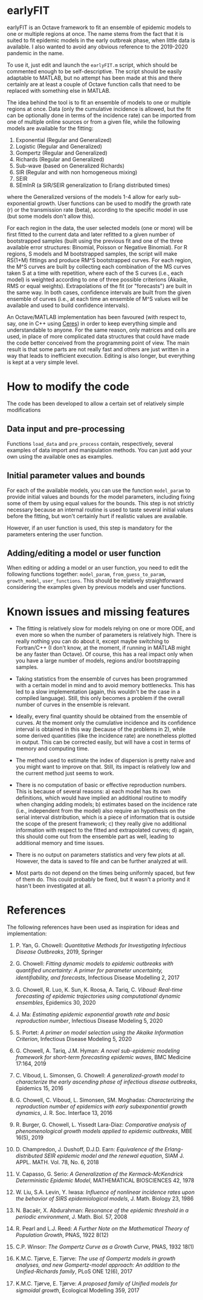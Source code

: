 # earlyFIT
earlyFIT is an Octave framework to fit an ensemble of epidemic models to one or multiple regions at once. The name stems from the fact that it is suited to fit epidemic models in the early outbreak phase, when little data is available. I also wanted to avoid any obvious reference to the 2019-2020 pandemic in the name.

To use it, just edit and launch the `earlyFIT.m` script, which should be commented enough to be self-descriptive. The script should be easily adaptable to MATLAB, but no attempt has been made at this and there certainly are at least a couple of Octave function calls that need to be replaced with something else in MATLAB.

The idea behind the tool is to fit an ensemble of models to one or multiple regions at once. Data (only the cumulative incidence is allowed, but the fit can be optionally done in terms of the incidence rate) can be imported from one of multiple online sources or from a given file, while the following models are available for the fitting:

1. Exponential (Regular and Generalized)
2. Logistic (Regular and Generalized)
3. Gompertz (Regular and Generalized)
4. Richards (Regular and Generalized)
5. Sub-wave (based on Generalized Richards)
6. SIR (Regular and with non homogeneous mixing)
7. SEIR
8. SEmInR (a SIR/SEIR generalization to Erlang distributed times)

where the Generalized versions of the models 1-4 allow for early sub-exponential growth. User functions can be used to modify the growth rate (r) or the transmission rate (beta), according to the specific model in use (but some models don't allow this).

For each region in the data, the user selected models (one or more) will be first fitted to the current data and later refitted to a given number of bootstrapped samples (built using the previous fit and one of the three available error structures: Binomial, Poisson or Negative Binomial). For R regions, S models and M bootstrapped samples, the script will make RS(1+M) fittings and produce RM^S bootstrapped curves. For each region, the M^S curves are built by collecting each combination of the MS curves taken S at a time with repetition, where each of the S curves (i.e., each model) is weighted according to one of three possible criterions (Akaike, RMS or equal weights). Extrapolations of the fit (or "forecasts") are built in the same way. In both cases, confidence intervals are built from the given ensemble of curves (i.e., at each time an ensemble of M^S values will be available and used to build confidence intervals).

An Octave/MATLAB implementation has been favoured (with respect to, say, one in C++ using [Ceres](https://github.com/ceres-solver/ceres-solver)) in order to keep everything simple and understandable to anyone. For the same reason, only matrices and cells are used, in place of more complicated data structures that could have made the code better conceived from the programming point of view. The main result is that some parts are not really fast and others are just written in a way that leads to inefficient execution. Editing is also longer, but everything is kept at a very simple level.

# How to modify the code
The code has been developed to allow a certain set of relatively simple modifications

## Data input and pre-processing
Functions `load_data` and `pre_process` contain, respectively, several examples of data import and manipulation methods. You can just add your own using the available ones as examples.

## Initial parameter values and bounds
For each of the available models, you can use the function `model_param` to provide initial values and bounds for the model parameters, including fixing some of them by using equal values for the bounds. This step is not strictly necessary because an internal routine is used to taste several initial values before the fitting, but won't certainly hurt if realistic values are available.

However, if an user function is used, this step is mandatory for the parameters entering the user function.

## Adding/editing a model or user function
When editing or adding a model or an user function, you need to edit the following functions together: `model_param`, `from_guess_to_param`, `growth_model`, `user_functions`. This should be relatively straightforward considering the examples given by previous models and user functions.

# Known issues and missing features
* The fitting is relatively slow for models relying on one or more ODE, and even more so when the number of parameters is relatively high. There is really nothing you can do about it, except maybe switching to Fortran/C++ (I don't know, at the moment, if running in MATLAB might be any faster than Octave). Of course, this has a real impact only when you have a large number of models, regions and/or bootstrapping samples.

* Taking statistics from the ensemble of curves has been programmed with a certain model in mind and to avoid memory bottlenecks. This has led to a slow implementation (again, this wouldn't be the case in a compiled language). Still, this only becomes a problem if the overall number of curves in the ensemble is relevant.

* Ideally, every final quantity should be obtained from the ensemble of curves. At the moment only the cumulative incidence and its confidence interval is obtained in this way (because of the problems in 2), while some derived quantities (like the incidence rate) are nonetheless plotted in output. This can be corrected easily, but will have a cost in terms of memory and computing time.

* The method used to estimate the index of dispersion is pretty naive and you might want to improve on that. Still, its impact is relatively low and the current method just seems to work.

* There is no computation of basic or effective reproduction numbers. This is because of several reasons: a) each model has its own definitions, which would have implied an additional routine to modify when changing adding models; b) estimates based on the incidence rate (i.e., independent from the model) also require an hypothesis on the serial interval distribution, which is a piece of information that is outside the scope of the present framework; c) they really give no additional information with respect to the fitted and extrapolated curves; d) again, this should come out from the ensemble part as well, leading to additional memory and time issues.

* There is no output on parameters statistics and very few plots at all. However, the data is saved to file and can be further analyzed at will.

* Most parts do not depend on the times being uniformly spaced, but few of them do. This could probably be fixed, but it wasn't a priority and it hasn't been investigated at all.

# References

The following references have been used as inspiration for ideas and implementation:

1. P. Yan, G. Chowell: *Quantitative Methods for Investigating Infectious Disease Outbreaks*, 2019, Springer

2. G. Chowell: *Fitting dynamic models to epidemic outbreaks with quantiﬁed uncertainty: A primer for parameter uncertainty, identiﬁability, and forecasts*, Infectious Disease Modelling 2, 2017

3. G. Chowell, R. Luo, K. Sun, K. Roosa, A. Tariq, C. *Viboud: Real-time forecasting of epidemic trajectories using computational dynamic ensembles*, Epidemics 30, 2020

4. J. Ma: *Estimating epidemic exponential growth rate and basic reproduction number*, Infectious Disease Modeling 5, 2020

5. S. Portet: *A primer on model selection using the Akaike Information Criterion*, Infectious Disease Modeling 5, 2020

6. G. Chowell, A. Tariq, J.M. Hyman: *A novel sub-epidemic modeling framework for short-term forecasting epidemic waves*, BMC Medicine 17:164, 2019

7. C. Viboud, L. Simonsen, G. Chowell: *A generalized-growth model to characterize the early ascending phase of infectious disease outbreaks*, Epidemics 15, 2016

8. G. Chowell, C. Viboud, L. Simonsen, SM. Moghadas: *Characterizing the reproduction number of epidemics with early subexponential growth dynamics*, J. R. Soc. Interface 13, 2016

9. R. Burger, G. Chowell, L. Yissedt Lara-Diaz: *Comparative analysis of phenomenological growth models applied to epidemic outbreaks*, MBE 16(5), 2019

10. D. Champredon, J. Dushoff, D.J.D. Earn: *Equivalence of the Erlang-distributed SEIR epidemic model and the renewal equation*, SIAM J. APPL. MATH. Vol. 78, No. 6, 2018

11. V. Capasso, G. Serio: *A Generalization of the Kermack-McKendrick Deterministic Epidemic Model*, MATHEMATICAL BIOSCIENCES 42, 1978

12. W. Liu, S.A. Levin, Y. Iwasa: *Influence of nonlinear incidence rates upon the behavior of SIRS epidemiological models*, J. Math. Biology 23, 1986

13. N. Bacaër, X. Abdurahman: *Resonance of the epidemic threshold in a periodic environment*, J. Math. Biol. 57, 2008

14. R. Pearl and L.J. Reed: *A Further Note on the Mathematical Theory of Population Growth*, PNAS, 1922 8(12)

15. C.P. Winsor: *The Gompertz Curve as a Growth Curve*, PNAS, 1932 18(1)

16. K.M.C. Tjørve, E. Tjørve: *The use of Gompertz models in growth analyses, and new Gompertz-model approach: An addition to the Unified-Richards family*, PLoS ONE 12(6), 2017

17. K.M.C. Tjørve, E. Tjørve: *A proposed family of Uniﬁed models for sigmoidal growth*, Ecological Modelling 359, 2017
